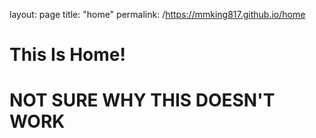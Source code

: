 layout: page
title: "home"
permalink: /https://mmking817.github.io/home

# This Is Home!

# NOT SURE WHY THIS DOESN'T WORK
